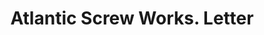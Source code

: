 ---
doi: 10.7916/D8R79S7B
date_other: '1906'
date_other_textual: '1906'
form: correspondence
genre:
- Letters (correspondence)
name:
- Atlantic Screw Works
object_in_context_url: https://biggert.cul.columbia.edu/items/view/ave_biggert_00068
subject_hierarchical_geographic:
- Hartford, Connecticut, United States
subject_name:
- Atlantic Screw Works
title: Atlantic Screw Works. Letter
sort_title: Atlantic Screw Works. Letter
call_number: ave_biggert_00068
coordinates:
- 41.7625,-72.67416666666666
pid: ave_biggert_00068
identifiers: ave_biggert_00068
canvas_id: ldpd:395343
permalink: "/items/ave_biggert_00068/"
layout: iiif-image-page
---